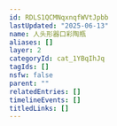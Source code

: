 ```yaml
---
id: RDLS1QCMNqxnqfWVtJpbb
lastUpdated: "2025-06-13"
name: 人头形器口彩陶瓶
aliases: []
layer: 2
categoryId: cat_1YBqIhJq
tagIds: []
nsfw: false
parent: ""
relatedEntries: []
timelineEvents: []
titledLinks: []
---
```


